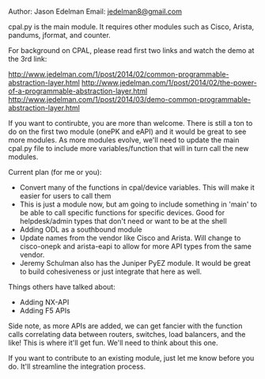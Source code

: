 Author: Jason Edelman
Email: jedelman8@gmail.com

cpal.py is the main module.  It requires other modules such as Cisco, Arista, pandums, jformat, and counter.

For background on CPAL, please read first two links and watch the demo at the 3rd link:

http://www.jedelman.com/1/post/2014/02/common-programmable-abstraction-layer.html
http://www.jedelman.com/1/post/2014/02/the-power-of-a-programmable-abstraction-layer.html
http://www.jedelman.com/1/post/2014/03/demo-common-programmable-abstraction-layer.html

If you want to contirubte, you are more than welcome.  There is still a ton to do on the first two module (onePK and eAPI) and it would be great to see more modules.  As more modules evolve, we'll need to update the main cpal.py file to include more variables/function that will in turn call the new modules.

Current plan (for me or you):
- Convert many of the functions in cpal/device variables.  This will make it easier for users to call them
- This is just a module now, but am going to include something in 'main' to be able to call specific functions for specific devices.  Good for helpdesk/admin types that don't need or want to be at the shell
- Adding ODL as a southbound module
- Update names from the vendor like Cisco and Arista.  Will change to cisco-onepk and arista-eapi to allow for more API types from the same vendor.
- Jeremy Schulman also has the Juniper PyEZ module.  It would be great to build cohesiveness or just integrate that here as well.

Things others have talked about:
- Adding NX-API
- Adding F5 APIs

Side note, as more APIs are added, we can get fancier with the function calls correlating data between routers, switches, load balancers, and the like!  This is where it'll get fun.  We'll need to think about this one.


If you want to contribute to an existing module, just let me know before you do.  It'll streamline the integration process.
